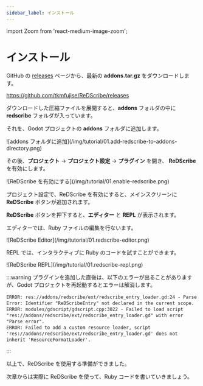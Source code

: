 ```yaml
---
sidebar_label: インストール
---
```

import Zoom from 'react-medium-image-zoom';

# インストール

GitHub の [releases](https://github.com/tkmfujise/ReDScribe/releases) ページから、最新の **addons.tar.gz** をダウンロードします。

https://github.com/tkmfujise/ReDScribe/releases

ダウンロードした圧縮ファイルを展開すると、**addons** フォルダの中に **redscribe** フォルダが入っています。

それを、Godot プロジェクトの **addons** フォルダに追加します。

<Zoom>
![addons フォルダに追加](/img/tutorial/01.add-redscribe-to-addons-directory.png)
</Zoom>

その後、**プロジェクト** → **プロジェクト設定** → **プラグイン** を開き、
**ReDScribe** を有効にします。

<Zoom>
![ReDScribe を有効にする](/img/tutorial/01.enable-redscribe.png)
</Zoom>

プロジェクト設定で、ReDScribe を有効にすると、メインスクリーンに **ReDScribe** ボタンが追加されます。

**ReDScribe** ボタンを押下すると、**エディター** と **REPL** が表示されます。

エディターでは、Ruby ファイルの編集を行ないます。

<Zoom>
![ReDScribe Editor](/img/tutorial/01.redscribe-editor.png)
</Zoom>

REPL では、インタラクティブに Ruby のコードを試すことができます。

<Zoom>
![ReDScribe REPL](/img/tutorial/01.redscribe-repl.png)
</Zoom>


:::warning
プラグインを追加した直後は、以下のエラーが出ることがありますが、Godot プロジェクトを再起動するとエラーは解消します。
```
ERROR: res://addons/redscribe/ext/redscribe_entry_loader.gd:24 - Parse Error: Identifier "ReDScribeEntry" not declared in the current scope.
ERROR: modules/gdscript/gdscript.cpp:3022 - Failed to load script "res://addons/redscribe/ext/redscribe_entry_loader.gd" with error "Parse error".
ERROR: Failed to add a custom resource loader, script 'res://addons/redscribe/ext/redscribe_entry_loader.gd' does not inherit 'ResourceFormatLoader'.
```
:::

以上で、ReDScribe を使用する準備ができました。

次章からは実際に ReDScribe を使って、Ruby コードを書いていきましょう。
